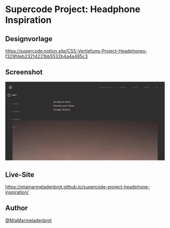 # Supercode Project: Headphone Inspiration

## Designvorlage

https://supercode.notion.site/CSS-Vertiefung-Project-Headphones-f329fdeb23214221bb5532b4a4a485c3

## Screenshot

![](./assets/img/Bildschirmfoto%202024-01-23%20um%2009.58.25.png)

## Live-Site

https://miamarmeladenbrot.github.io/supercode-project-headphone-inspiration/

## Author

[@MiaMarmeladenbrot](https://github.com/MiaMarmeladenbrot/supercode-project-headphone-inspiration)
